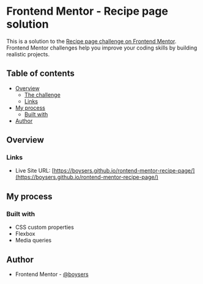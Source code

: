 # Frontend Mentor - Recipe page solution

This is a solution to the [Recipe page challenge on Frontend Mentor](https://www.frontendmentor.io/challenges/recipe-page-KiTsR8QQKm). Frontend Mentor challenges help you improve your coding skills by building realistic projects.

## Table of contents

- [Overview](#overview)
  - [The challenge](#the-challenge)
  - [Links](#links)
- [My process](#my-process)
  - [Built with](#built-with)
- [Author](#author)

## Overview

### Links

- Live Site URL: [https://boysers.github.io/rontend-mentor-recipe-page/](https://boysers.github.io/rontend-mentor-recipe-page/)

## My process

### Built with

- CSS custom properties
- Flexbox
- Media queries

## Author

- Frontend Mentor - [@boysers](https://www.frontendmentor.io/profile/boysers)
